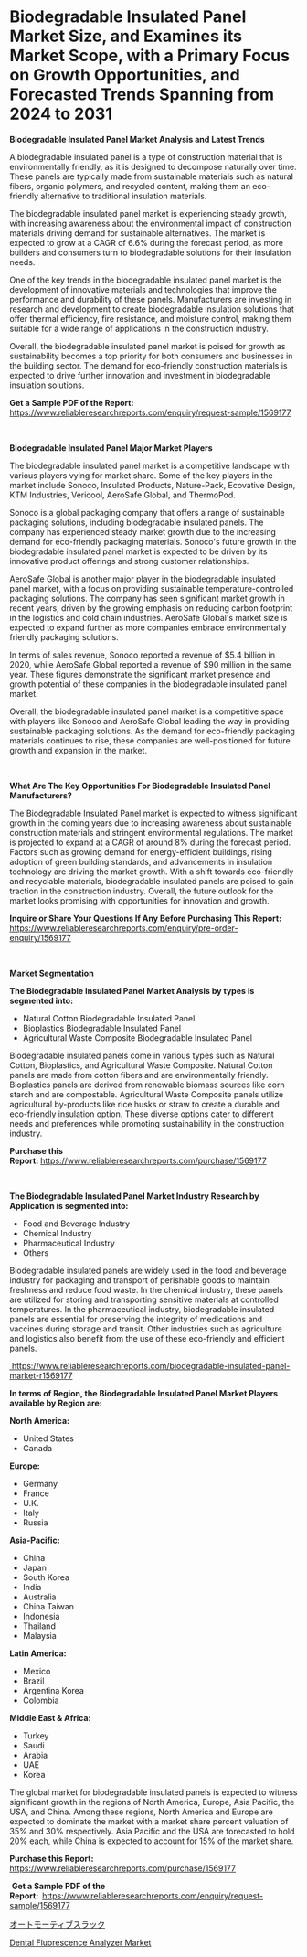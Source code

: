 <p><h1>Biodegradable Insulated Panel Market Size, and Examines its Market Scope, with a Primary Focus on Growth Opportunities, and Forecasted Trends Spanning from 2024 to 2031</h1></p><p><strong>Biodegradable Insulated Panel Market Analysis and Latest Trends</strong></p>
<p><p>A biodegradable insulated panel is a type of construction material that is environmentally friendly, as it is designed to decompose naturally over time. These panels are typically made from sustainable materials such as natural fibers, organic polymers, and recycled content, making them an eco-friendly alternative to traditional insulation materials.</p><p>The biodegradable insulated panel market is experiencing steady growth, with increasing awareness about the environmental impact of construction materials driving demand for sustainable alternatives. The market is expected to grow at a CAGR of 6.6% during the forecast period, as more builders and consumers turn to biodegradable solutions for their insulation needs.</p><p>One of the key trends in the biodegradable insulated panel market is the development of innovative materials and technologies that improve the performance and durability of these panels. Manufacturers are investing in research and development to create biodegradable insulation solutions that offer thermal efficiency, fire resistance, and moisture control, making them suitable for a wide range of applications in the construction industry.</p><p>Overall, the biodegradable insulated panel market is poised for growth as sustainability becomes a top priority for both consumers and businesses in the building sector. The demand for eco-friendly construction materials is expected to drive further innovation and investment in biodegradable insulation solutions.</p></p>
<p><strong>Get a Sample PDF of the Report:&nbsp;</strong> <a href="https://www.reliableresearchreports.com/enquiry/request-sample/1569177">https://www.reliableresearchreports.com/enquiry/request-sample/1569177</a></p>
<p>&nbsp;</p>
<p><strong>Biodegradable Insulated Panel Major Market Players</strong></p>
<p><p>The biodegradable insulated panel market is a competitive landscape with various players vying for market share. Some of the key players in the market include Sonoco, Insulated Products, Nature-Pack, Ecovative Design, KTM Industries, Vericool, AeroSafe Global, and ThermoPod.</p><p>Sonoco is a global packaging company that offers a range of sustainable packaging solutions, including biodegradable insulated panels. The company has experienced steady market growth due to the increasing demand for eco-friendly packaging materials. Sonoco's future growth in the biodegradable insulated panel market is expected to be driven by its innovative product offerings and strong customer relationships.</p><p>AeroSafe Global is another major player in the biodegradable insulated panel market, with a focus on providing sustainable temperature-controlled packaging solutions. The company has seen significant market growth in recent years, driven by the growing emphasis on reducing carbon footprint in the logistics and cold chain industries. AeroSafe Global's market size is expected to expand further as more companies embrace environmentally friendly packaging solutions.</p><p>In terms of sales revenue, Sonoco reported a revenue of $5.4 billion in 2020, while AeroSafe Global reported a revenue of $90 million in the same year. These figures demonstrate the significant market presence and growth potential of these companies in the biodegradable insulated panel market.</p><p>Overall, the biodegradable insulated panel market is a competitive space with players like Sonoco and AeroSafe Global leading the way in providing sustainable packaging solutions. As the demand for eco-friendly packaging materials continues to rise, these companies are well-positioned for future growth and expansion in the market.</p></p>
<p>&nbsp;</p>
<p><strong>What Are The Key Opportunities For Biodegradable Insulated Panel Manufacturers?</strong></p>
<p><p>The Biodegradable Insulated Panel market is expected to witness significant growth in the coming years due to increasing awareness about sustainable construction materials and stringent environmental regulations. The market is projected to expand at a CAGR of around 8% during the forecast period. Factors such as growing demand for energy-efficient buildings, rising adoption of green building standards, and advancements in insulation technology are driving the market growth. With a shift towards eco-friendly and recyclable materials, biodegradable insulated panels are poised to gain traction in the construction industry. Overall, the future outlook for the market looks promising with opportunities for innovation and growth.</p></p>
<p><strong>Inquire or Share Your Questions If Any Before Purchasing This Report:</strong> <a href="https://www.reliableresearchreports.com/enquiry/pre-order-enquiry/1569177">https://www.reliableresearchreports.com/enquiry/pre-order-enquiry/1569177</a></p>
<p>&nbsp;</p>
<p><strong>Market Segmentation</strong></p>
<p><strong>The Biodegradable Insulated Panel Market Analysis by types is segmented into:</strong></p>
<p><ul><li>Natural Cotton Biodegradable Insulated Panel</li><li>Bioplastics Biodegradable Insulated Panel</li><li>Agricultural Waste Composite Biodegradable Insulated Panel</li></ul></p>
<p><p>Biodegradable insulated panels come in various types such as Natural Cotton, Bioplastics, and Agricultural Waste Composite. Natural Cotton panels are made from cotton fibers and are environmentally friendly. Bioplastics panels are derived from renewable biomass sources like corn starch and are compostable. Agricultural Waste Composite panels utilize agricultural by-products like rice husks or straw to create a durable and eco-friendly insulation option. These diverse options cater to different needs and preferences while promoting sustainability in the construction industry.</p></p>
<p><strong>Purchase this Report:&nbsp;</strong><a href="https://www.reliableresearchreports.com/purchase/1569177">https://www.reliableresearchreports.com/purchase/1569177</a></p>
<p>&nbsp;</p>
<p><strong>The Biodegradable Insulated Panel Market Industry Research by Application is segmented into:</strong></p>
<p><ul><li>Food and Beverage Industry</li><li>Chemical Industry</li><li>Pharmaceutical Industry</li><li>Others</li></ul></p>
<p><p>Biodegradable insulated panels are widely used in the food and beverage industry for packaging and transport of perishable goods to maintain freshness and reduce food waste. In the chemical industry, these panels are utilized for storing and transporting sensitive materials at controlled temperatures. In the pharmaceutical industry, biodegradable insulated panels are essential for preserving the integrity of medications and vaccines during storage and transit. Other industries such as agriculture and logistics also benefit from the use of these eco-friendly and efficient panels.</p></p>
<p><a href="https://www.reliableresearchreports.com/biodegradable-insulated-panel-market-r1569177">&nbsp;https://www.reliableresearchreports.com/biodegradable-insulated-panel-market-r1569177</a></p>
<p><strong>In terms of Region, the Biodegradable Insulated Panel Market Players available by Region are:</strong></p>
<p>
    <p> <strong> North America: </strong>
        <ul>
            <li>United States</li>
            <li>Canada</li>
        </ul>
        </p> 
    <p> <strong> Europe: </strong>
        <ul>
            <li>Germany</li>
            <li>France</li>
            <li>U.K.</li>
            <li>Italy</li>
            <li>Russia</li>
        </ul>
        </p> 
    <p> <strong> Asia-Pacific: </strong>
        <ul>
            <li>China</li>
            <li>Japan</li>
            <li>South Korea</li>
            <li>India</li>
            <li>Australia</li>
            <li>China Taiwan</li>
            <li>Indonesia</li>
            <li>Thailand</li>
            <li>Malaysia</li>
        </ul>
        </p> 
    <p> <strong> Latin America: </strong>
        <ul>
            <li>Mexico</li>
            <li>Brazil</li>
            <li>Argentina Korea</li>
            <li>Colombia</li>
        </ul>
        </p> 
    <p> <strong> Middle East & Africa: </strong>
        <ul>
            <li>Turkey</li>
            <li>Saudi</li>
            <li>Arabia</li>
            <li>UAE</li>
            <li>Korea</li>
        </ul>
    </p>
    </p>
<p><p>The global market for biodegradable insulated panels is expected to witness significant growth in the regions of North America, Europe, Asia Pacific, the USA, and China. Among these regions, North America and Europe are expected to dominate the market with a market share percent valuation of 35% and 30% respectively. Asia Pacific and the USA are forecasted to hold 20% each, while China is expected to account for 15% of the market share.</p></p>
<p><strong>Purchase this Report: </strong><a href="https://www.reliableresearchreports.com/purchase/1569177">https://www.reliableresearchreports.com/purchase/1569177</a></p>
<p>&nbsp;<strong>Get a Sample PDF of the Report:&nbsp;&nbsp;</strong><a href="https://www.reliableresearchreports.com/enquiry/request-sample/1569177">https://www.reliableresearchreports.com/enquiry/request-sample/1569177</a></p>
<p><strong></strong></p>
<p><p><a href="https://github.com/oqxogxyvqe90775/Market-Research-Report-List-2/blob/main/5249051108375.md">オートモーティブスラック</a></p><p><a href="https://github.com/RoccoManning/Market-Research-Report-List-5/blob/main/dental-fluorescence-analyzer-market.md">Dental Fluorescence Analyzer Market</a></p></p>